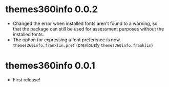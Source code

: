 # themes360info 0.0.2

* Changed the error when installed fonts aren't found to a warning, so that the
  package can still be used for assessment purposes without the installed fonts.
* The option for expressing a font preference is now
  `themes360info.franklin.pref` (previously `themes360info.franklin`)

# themes360info 0.0.1

* First release!

